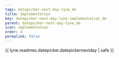 ```yaml
---
tags: datepicker-next-day-lyne_de
title: Implementation
key: datepicker-next-day-lyne-implementation_de
parent: datepicker-next-day-lyne_de
icon: implementation
order: 4
permalink: false  
---
```

{{ lyne.readmes.datepicker.datepickernextday | safe }}


